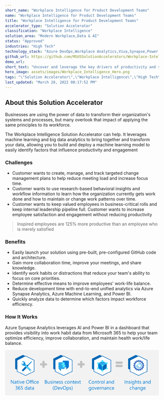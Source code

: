 ```yaml
---
short_name: "Workplace Intelligence for Product Development Teams"
name: "Workplace Intelligence for Product Development Teams"
title: "Workplace Intelligence for Product Development Teams"
accelerator_type: "Solution Accelerator"
classification: "Workplace Intelligence"
solution_area: "Modern Workplace,Data & AI"
status: "Approved"
industries: "High Tech"
technology_stack: "Azure DevOps,Workplace Analytics,Viva,Synapse,Power BI"
github_url: https://github.com/MSUSSolutionAccelerators/Workplace-Intelligence-Solution-Accelerator
demo_url: 
short_text: "Uncover and leverage the key drivers of productivity and success for product development teams"
hero_image: assets/images/Workplace_Intelligence_Hero.png
tags: "\"Solution Accelerator\",\"Workplace Intelligence\",\"High Tech\",\"Azure DevOps\",\"Workplace Analytics\",\"Viva\",\"Synapse\",\"Power BI\""
last_updated: "March 28, 2022 08:17:52 PM"
---
```

## About this Solution Accelerator

Businesses are using the power of data to transform their organization's systems and processes, but many overlook that impact of applying the same principles to its workforce.

The Workplace Intelligence Solution Accelerator can help. It leverages machine learning and big data analytics to bring together and transform your data, allowing you to build and deploy a machine learning model to easily identify factors that influence productivity and engagement

### Challenges

* Customer wants to create, manage, and track targeted change management plans to help reduce meeting load and increase focus time.
* Customer wants to use research-based behavioral insights and workflow information to learn how the organization currently gets work done and how to maintain or change work patterns over time.
* Customer wants to keep valued employees in business-critical rolls and keep internal leadership pipeline full. Customer wants to increase employee satisfaction and engagement without reducing productivity

> Inspired employees are 125% more productive than an employee who is merely satisfied

### Benefits

* Easily launch your solution using pre-built, pre-configured GitHub code and architecture.
* Gain more collaboration time, improve your meetings, and share knowledge.
* Identify work habits or distractions that reduce your team's ability to focus on core priorities.
* Determine effective means to improve employees' work-life balance.
* Reduce development time with end-to-end unified analytics via Azure Synapse Analytics, Azure Machine Learning, and Power BI.
* Quickly analyze data to determine which factors impact workforce efficiency.

### How It Works

Azure Synapse Analytics leverages AI and Power BI in a dashboard that provides visibility into work habit data from Microsoft 365 to help your team optimize efficiency, improve collaboration, and maintain health work/life balance.

![Workplace Intelligence Flow](../assets/images/Workplace_Intelligence_Flow.png)
